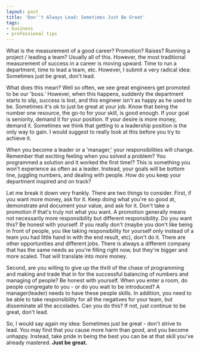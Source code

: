 ```yaml
---
layout: post
title: 'Don''t Always Lead: Sometimes Just Be Great'
tags:
- business
- professional tips
---
```

What is the measurement of a good career?  Promotion?  Raises?  Running a project / leading a team?  Usually all of this.  However, the most traditional measurement of success in a career is moving upward.  Time to run a department, time to lead a team, etc.  However, I submit a very radical idea: Sometimes just be great, don't lead.  

What does this mean?  Well so often, we see great engineers get promoted to be our 'boss.'  However, when this happens, suddenly the department starts to slip, success is lost, and this engineer isn't as happy as he used to be.  Sometimes it's ok to just be great at your job.  Know that being the number one resource, the go-to for your skill, is good enough.  If your goal is seniority, demand it for your position. If your desire is more money, demand it.  Sometimes we think that getting to a leadership position is the only way to gain.  I would suggest to really look at this before you try to achieve it.

When you become a leader or a 'manager,' your responsibilities will change.  Remember that exciting feeling when you solved a problem?  You programmed a solution and it worked the first time!?  This is something you won't experience as often as a leader.  Instead, your goals will be bottom line, juggling numbers, and dealing with people.  How do you keep your department inspired and on track?  

Let me break it down very frankly.  There are two things to consider.  First, if you want more money, ask for it.  Keep doing what you're so good at, demonstrate and document your value, and ask for it.  Don't take a promotion if that's truly not what you want.  A promotion generally means not necessarily more responsibility but different responsibility.  Do you want this?  Be honest with yourself.  If you really don't (maybe you don't like being in front of people, you like taking responsibility for yourself only instead of a team you had little hand in with the end result, etc), don't do it.  There are other opportunities and different jobs.  There is always a different company that has the same needs as you're filling right now, but they're bigger and more scaled.  That will translate into more money.

Second, are you willing to give up the thrill of the chase of programming and making and trade that in for the successful balancing of numbers and managing of people?  Be honest with yourself.  When you enter a room, do people congregate to you - or do you wait to be introduced?  A manager(leader) needs to have these people skills.  In addition, you need to be able to take responsibility for all the negatives for your team, but disseminate all the accolades.  Can you do this?  If not, just continue to be great, don't lead.

So, I would say again my idea: Sometimes just be great - don't strive to lead.  You may find that you cause more harm than good, and you become unhappy.  Instead, take pride in being the best you can be at that skill you've already mastered.  **Just be great.**
